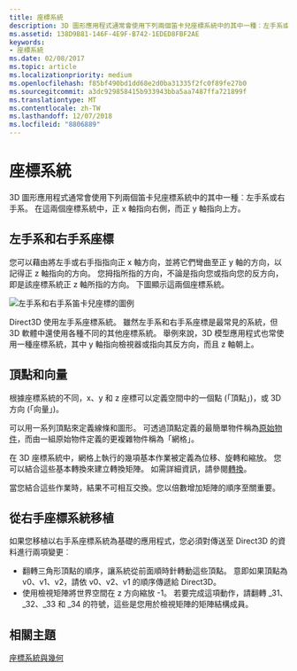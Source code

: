 ```yaml
---
title: 座標系統
description: 3D 圖形應用程式通常會使用下列兩個笛卡兒座標系統中的其中一種︰左手系或右手系。 在這兩個座標系統中，正 x 軸指向右側，而正 y 軸指向上方。
ms.assetid: 138D9B81-146F-4E9F-B742-1EDED8FBF2AE
keywords:
- 座標系統
ms.date: 02/08/2017
ms.topic: article
ms.localizationpriority: medium
ms.openlocfilehash: f85bf490bd1dd68e2d0ba31335f2fc0f89fe27b0
ms.sourcegitcommit: a3dc929858415b933943bba5aa7487ffa721899f
ms.translationtype: MT
ms.contentlocale: zh-TW
ms.lasthandoff: 12/07/2018
ms.locfileid: "8806889"
---
```

# <a name="coordinate-systems"></a>座標系統


3D 圖形應用程式通常會使用下列兩個笛卡兒座標系統中的其中一種︰左手系或右手系。 在這兩個座標系統中，正 x 軸指向右側，而正 y 軸指向上方。

## <a name="span-idleftandrighthandedcoordinatesspanspan-idleftandrighthandedcoordinatesspanspan-idleftandrighthandedcoordinatesspanleft-and-right-handed-coordinates"></a><span id="Left_and_right_handed_coordinates"></span><span id="left_and_right_handed_coordinates"></span><span id="LEFT_AND_RIGHT_HANDED_COORDINATES"></span>左手系和右手系座標


您可以藉由將左手或右手指指向正 x 軸方向，並將它們彎曲至正 y 軸的方向，以記得正 z 軸指向的方向。 您拇指所指的方向，不論是指向您或指向您的反方向，即是該座標系統正 z 軸所指的方向。 下圖顯示這兩個座標系統。

![左手系和右手系笛卡兒座標的圖例](images/leftrght.png)

Direct3D 使用左手系座標系統。 雖然左手系和右手系座標是最常見的系統，但 3D 軟體中還使用各種不同的其他座標系統。 舉例來說，3D 模型應用程式也常使用一種座標系統，其中 y 軸指向檢視器或指向其反方向，而且 z 軸朝上。

## <a name="span-idverticesandvectorsspanspan-idverticesandvectorsspanspan-idverticesandvectorsspanvertices-and-vectors"></a><span id="Vertices_and_vectors"></span><span id="vertices_and_vectors"></span><span id="VERTICES_AND_VECTORS"></span>頂點和向量


根據座標系統的不同，x、y 和 z 座標可以定義空間中的一個點 (「頂點」)，或 3D 方向 (「向量」)。

可以用一系列頂點來定義線條和圖形。 可透過頂點定義的最簡單物件稱為[原始物件](primitives.md)，而由一組原始物件定義的更複雜物件稱為「網格」。

在 3D 座標系統中，網格上執行的幾項基本作業被定義為位移、旋轉和縮放。 您可以結合這些基本轉換來建立轉換矩陣。 如需詳細資訊，請參閱[轉換](transforms.md)。

當您結合這些作業時，結果不可相互交換。您以倍數增加矩陣的順序至關重要。

## <a name="span-idportingfromaright-handedcoordinatesystemspanspan-idportingfromaright-handedcoordinatesystemspanspan-idportingfromaright-handedcoordinatesystemspanporting-from-a-right-handed-coordinate-system"></a><span id="Porting_from_a_right-handed_coordinate_system"></span><span id="porting_from_a_right-handed_coordinate_system"></span><span id="PORTING_FROM_A_RIGHT-HANDED_COORDINATE_SYSTEM"></span>從右手座標系統移植


如果您移植以右手系座標系統為基礎的應用程式，您必須對傳送至 Direct3D 的資料進行兩項變更︰

-   翻轉三角形頂點的順序，讓系統從前面順時針轉動這些頂點。 意即如果頂點為 v0、v1、v2，請依 v0、v2、v1 的順序傳遞給 Direct3D。
-   使用檢視矩陣將世界空間在 z 方向縮放 -1。 若要完成這項動作，請翻轉 \_31、\_32、\_33 和 \_34 的符號，這些是您用於檢視矩陣的矩陣結構成員。

## <a name="span-idrelated-topicsspanrelated-topics"></a><span id="related-topics"></span>相關主題


[座標系統與幾何](coordinate-systems-and-geometry.md)

 

 




